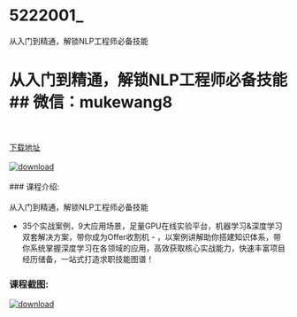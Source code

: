 # 5222001_
从入门到精通，解锁NLP工程师必备技能
# 从入门到精通，解锁NLP工程师必备技能## 微信：mukewang8
<br/></br>[下载地址](http://www.36tz.cn/article/5222001 "下载地址")
<br/></br>[![download](http://36tz.cn/muke_img/2021_12_1-38-300x171.png "下载地址")](http://www.36tz.cn/article/5222001 "下载地址")
<br/></br>### 课程介绍:<br/></br>从入门到精通，解锁NLP工程师必备技能
- 35个实战案例，9大应用场景，足量GPU在线实验平台，机器学习&深度学习双套解决方案，带你成为Offer收割机 -
，以案例讲解助你搭建知识体系，带你系统掌握深度学习在各领域的应用，高效获取核心实战能力，快速丰富项目经历储备，一站式打造求职技能图谱！

### 课程截图:
[![download](http://36tz.cn/muke_img/2021_12_2-10.png "下载地址")](http://www.36tz.cn/article/5222001 "下载地址")

